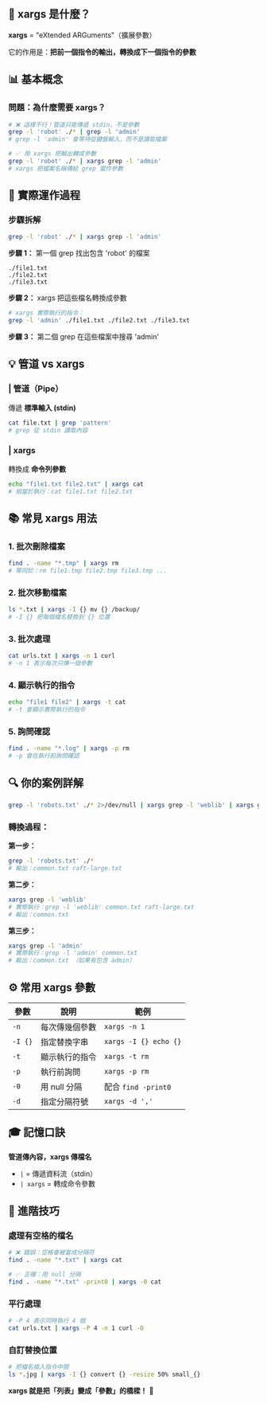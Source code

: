 ## 🔧 xargs 是什麼？

**xargs** = "eXtended ARGuments"（擴展參數）

它的作用是：**把前一個指令的輸出，轉換成下一個指令的參數**

## 📊 基本概念

### 問題：為什麼需要 xargs？

```bash
# ❌ 這樣不行！管道只能傳遞 stdin，不是參數
grep -l 'robot' ./* | grep -l 'admin'
# grep -l 'admin' 會等待從鍵盤輸入，而不是讀取檔案
```

```bash
# ✅ 用 xargs 把輸出轉成參數
grep -l 'robot' ./* | xargs grep -l 'admin'
# xargs 把檔案名稱傳給 grep 當作參數
```

## 🎯 實際運作過程

### 步驟拆解
```bash
grep -l 'robot' ./* | xargs grep -l 'admin'
```

**步驟 1：** 第一個 grep 找出包含 'robot' 的檔案
```
./file1.txt
./file2.txt
./file3.txt
```

**步驟 2：** xargs 把這些檔名轉換成參數
```bash
# xargs 實際執行的指令：
grep -l 'admin' ./file1.txt ./file2.txt ./file3.txt
```

**步驟 3：** 第二個 grep 在這些檔案中搜尋 'admin'

## 💡 管道 vs xargs

### | 管道（Pipe）
傳遞 **標準輸入 (stdin)**
```bash
cat file.txt | grep 'pattern'
# grep 從 stdin 讀取內容
```

### | xargs
轉換成 **命令列參數**
```bash
echo "file1.txt file2.txt" | xargs cat
# 相當於執行：cat file1.txt file2.txt
```

## 📚 常見 xargs 用法

### 1. 批次刪除檔案
```bash
find . -name "*.tmp" | xargs rm
# 等同於：rm file1.tmp file2.tmp file3.tmp ...
```

### 2. 批次移動檔案
```bash
ls *.txt | xargs -I {} mv {} /backup/
# -I {} 把每個檔名替換到 {} 位置
```

### 3. 批次處理
```bash
cat urls.txt | xargs -n 1 curl
# -n 1 表示每次只傳一個參數
```

### 4. 顯示執行的指令
```bash
echo "file1 file2" | xargs -t cat
# -t 會顯示實際執行的指令
```

### 5. 詢問確認
```bash
find . -name "*.log" | xargs -p rm
# -p 會在執行前詢問確認
```

## 🔍 你的案例詳解

```bash
grep -l 'robots.txt' ./* 2>/dev/null | xargs grep -l 'weblib' | xargs grep -l 'admin'
```

### 轉換過程：

**第一步：**
```bash
grep -l 'robots.txt' ./*
# 輸出：common.txt raft-large.txt
```

**第二步：**
```bash
xargs grep -l 'weblib'
# 實際執行：grep -l 'weblib' common.txt raft-large.txt
# 輸出：common.txt
```

**第三步：**
```bash
xargs grep -l 'admin'
# 實際執行：grep -l 'admin' common.txt
# 輸出：common.txt （如果有包含 admin）
```

## ⚙️ 常用 xargs 參數

| 參數 | 說明 | 範例 |
|------|------|------|
| `-n` | 每次傳幾個參數 | `xargs -n 1` |
| `-I {}` | 指定替換字串 | `xargs -I {} echo {}` |
| `-t` | 顯示執行的指令 | `xargs -t rm` |
| `-p` | 執行前詢問 | `xargs -p rm` |
| `-0` | 用 null 分隔 | 配合 `find -print0` |
| `-d` | 指定分隔符號 | `xargs -d ','` |

## 🎓 記憶口訣

**管道傳內容，xargs 傳檔名**
- `|` = 傳遞資料流（stdin）
- `| xargs` = 轉成命令參數

## 🚀 進階技巧

### 處理有空格的檔名
```bash
# ❌ 錯誤：空格會被當成分隔符
find . -name "*.txt" | xargs cat

# ✅ 正確：用 null 分隔
find . -name "*.txt" -print0 | xargs -0 cat
```

### 平行處理
```bash
# -P 4 表示同時執行 4 個
cat urls.txt | xargs -P 4 -n 1 curl -O
```

### 自訂替換位置
```bash
# 把檔名插入指令中間
ls *.jpg | xargs -I {} convert {} -resize 50% small_{}
```

**xargs 就是把「列表」變成「參數」的橋樑！** 🌉
